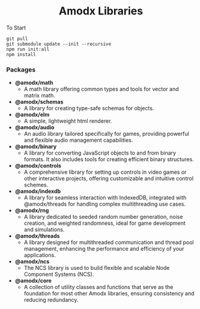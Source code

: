 
<h1 align="center">Amodx Libraries</h1>

To Start
```console
git pull
git submodule update --init --recursive
npm run init:all
npm install
```

### Packages

- **@amodx/math**
  - A math library offering common types and tools for vector and matrix math.
- **@amodx/schemas**
  - A library for creating type-safe schemas for objects.
- **@amodx/elm**
  - A simple, lightweight html renderer.
- **@amodx/audio**
  - An audio library tailored specifically for games, providing powerful and flexible audio management capabilities.
- **@amodx/binary**
  - A library for converting JavaScript objects to and from binary formats. It also includes tools for creating efficient binary structures.
- **@amodx/controls**
  - A comprehensive library for setting up controls in video games or other interactive projects, offering customizable and intuitive control schemes.
- **@amodx/indexdb**
  - A library for seamless interaction with IndexedDB, integrated with @amodx/threads for handling complex multithreading use cases.
- **@amodx/rng**
  - A library dedicated to seeded random number generation, noise creation, and weighted randomness, ideal for game development and simulations.
- **@amodx/threads**
  - A library designed for multithreaded communication and thread pool management, enhancing the performance and efficiency of your applications.
- **@amodx/ncs**
  - The NCS library is used to build flexible and scalable Node Component Systems (NCS). 
- **@amodx/core**
  - A collection of utility classes and functions that serve as the foundation for most other Amodx libraries, ensuring consistency and reducing redundancy.
